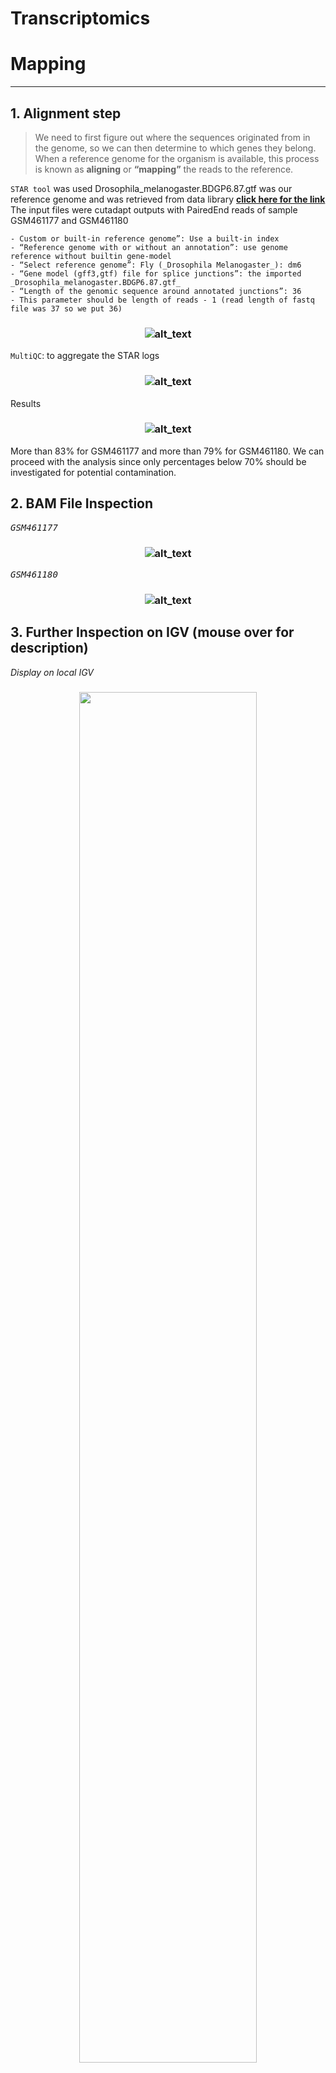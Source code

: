 # Transcriptomics

# Mapping

***
## 1. Alignment step


> We need to first figure out where the sequences originated from in the genome, so we can then determine to which genes they belong. \
> When a reference genome for the organism is available, this process is known as **aligning** or **“mapping”** the reads to the reference. 

```STAR tool``` was used 
Drosophila_melanogaster.BDGP6.87.gtf was our reference genome and was retrieved from data library
**[click here for the link](https://zenodo.org/record/4541751/files/Drosophila_melanogaster.BDGP6.87.gtf)**
 The input files were cutadapt outputs with PairedEnd reads of sample GSM461177 and GSM461180
 
    - Custom or built-in reference genome”: Use a built-in index
    - “Reference genome with or without an annotation”: use genome reference without builtin gene-model
    - “Select reference genome”: Fly (_Drosophila Melanogaster_): dm6 
    - “Gene model (gff3,gtf) file for splice junctions”: the imported _Drosophila_melanogaster.BDGP6.87.gtf_
    - “Length of the genomic sequence around annotated junctions”: 36
    - This parameter should be length of reads - 1 (read length of fastq file was 37 so we put 36)
      
 <h3 align="center">
 
 ![alt_text](output/1.jpg) 
 
</h3>
    
 ```MultiQC```: to aggregate the STAR logs
 
 <h3 align="center">
 
 ![alt_text](output/2.png)

</h3>
    
 Results
 <h3 align="center">
 
 ![alt_text](output/3.png)

</h3>
    
 More than 83% for GSM461177 and more than 79% for GSM461180. We can proceed with the analysis since only percentages below 70% should be investigated for potential contamination.
## 2. BAM File Inspection

<kbd>*GSM461177*

<h3 align="center">
 
 ![alt_text](output/4.png "GSM461177")
 
 </h3>
 
 <kbd>*GSM461180*
 
<h3 align="center">
 
 ![alt_text](output/5.png "GSM461180")
 
  </h3>
    
## 3. Further Inspection on IGV (mouse over for description)

*Display on local IGV*

<h3 align="center">

<img src="https://user-images.githubusercontent.com/71490918/130114580-8d34a23c-7255-43e7-9267-694c9ebc85f6.png" width=75% height=75%>

</h3>

*Zoom onto Chr4 loci on IGV*

<h3 align="center">

<img src="https://user-images.githubusercontent.com/71490918/130115430-f2160aa2-9dbb-4aa5-b0a5-33e19f84a301.png" width=75% height=75%>

</h3>
 
*IGV panel*

<h3 align="center">

<img src="https://user-images.githubusercontent.com/71490918/130114757-5d77f6a7-1871-4b48-9dc1-c695bab41361.png" width=75% height=75%>

</h3>
 
*Sashimi plot*

<h3 align="center">

<img src="https://user-images.githubusercontent.com/71490918/130115294-ad7ad1c1-d9bb-4c25-b5c7-7d512183c18e.png" width=75% height=75%>

</h3>
    
## 4.Counting the number of reads per annotated gene
Estimation of the strandness:
First, we used Convert GTF to BED12 Tool: to convert the GTF file to BED

<h3 align="center">
 
 ![alt_text](output/15.jpg)
 
 </h3>
    
Then Infer Experiment Tool: to determine the library strandness:

<h3 align="center">
 
![alt_text](output/16.jpg)

</h3>
    
Results: 

<h3 align="center">
 
 ![alt_text](output/17.jpg)
 
 </h3>
    
Since the two “Fractions of reads explained by” the numbers are close to each other or nearly equal, we conclude that the library is not a ```strand-specific dataset (unstranded).```
## 5. Counting reads per genes;
```FeatureCounts Tool:``` was used to count the number of reads per gene
The input files are the mapped bam files and also the annotation file which is the Drosophilla melanongaster .gtf file.

<h3 align="center">
 
 ![alt_text](output/18.jpg)
 
 </h3>
    
 ```MultiQC Tool:``` was used to aggregate the report

<h3 align="center">
 
 ![alt_text](output/19.jpg)
 
 </h3>
Results:

<h3 align="center">
 
 ![alt_text](output/20.png)
 
  </h3>
    
Around 63% of the reads have been assigned to genes: this quantity is good enough.If the percentage falls below 50%, you should investigate where your reads are mapping (inside genes or not, with IGV) and then check that the annotation corresponds to the correct reference genome version.

<h2> TEAM CONTRIBUTORS </h2>
<table>
  <tr>
   <td><strong>Mapping</strong>
   </td>
   <td>Yasmin, Dawoud, Saket, Bandana, Nirvana, Johny, Favour, Ankita, Eman
   </td>
  </tr>
  <tr>
   <td>Inspection of Mapping results
   </td>
   <td>Yasmeen, Nirvana, Dawoud, Bandana
   </td>
  </tr>
  <tr>
   <td>Counting the number of reads per annotated gene
   </td>
   <td>Yasmeen, Saket, Johny
   </td>
  </tr>
  <tr>
   <td>Estimation of the strandness
   </td>
   <td>Eman, Saket
   </td>
  </tr>
  <tr>
   <td>
Counting reads per genes


   </td>
   <td>Ankita, Favour, Nirvana
   </td>
  </tr>
  <tr>
   <td>
Creating Readme


   </td>
   <td>Saket, Yasmeen, Johny
   </td>
  </tr>
  <tr>
   <td>
Documentation


   </td>
   <td>Eman, Yasmein, Dawoud
   </td>
  </tr>
</table>



